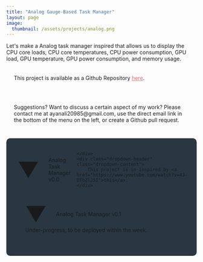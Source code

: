 ```yaml
---
title: "Analog Gauge-Based Task Manager"
layout: page
image:
  thumbnail: /assets/projects/analog.png
---
```

Let's make a Analog task manager inspired that allows us to display the CPU core loads, CPU core temperatures, CPU power consumption, GPU load, GPU temperature, GPU power consumption, and memory usage.

<style>
    .pdf-container {
    width: 100%;
    height: 100vh;
    border-radius: 20px; /* Adjust the value for the desired roundness */
    overflow: hidden; /* This hides any overflow outside the rounded container */
    position: relative;
    }

    .pdf-object {
    width: 100%;
    height: 100%;
    }

    .pdf-fallback {
    width: 100%;
    height: 100%;
    display: flex;
    align-items: center;
    justify-content: center;
    background-color: #283741;
    border-radius: 20px;
    }

    .content-container-blue {
    border-radius: 10px; /* Add rounded corners to the container */
    padding: 20px; /* Add padding to the container */
    margin-bottom: 20px; /* Add bottom margin to create space between container and text below */
    background-color: #283741; /* Add a background color */
    }

    .content-container {
    border-radius: 10px; /* Add rounded corners to the container */
    padding: 20px; /* Add padding to the container */
    margin-bottom: 20px; /* Add bottom margin to create space between container and text below */
    background-size: cover;
    background-repeat: no-repeat;
    background-attachment: fixed; /* Optional, for a fixed background */
    }

    .dropdown-content {
        display: none;
        overflow: hidden;
    }
    
    /* Adjusted styles for dropdown-header */
    .dropdown-header {
        display: flex;
        align-items: center;
        cursor: pointer;
        padding-left: 10px;
    }

    .dropdown-header:hover {
        color: #D37070;
    }

    .dropdown-icon {
        font-size: 56px;
        transition: transform 0.3s;
        margin-right: 25px;
    }

    .rotate-icon {
        transform: rotate(-180deg);
    }

    .dropdown-content {
        display: none;
        overflow: hidden;
        margin-top: 10px;
    }

    .content-container a {
    color: #D37070; /* Change the color of hyperlinks */
    text-decoration: underline; /* Add underline to hyperlinks */
    }
</style>

<div class="content-container" data-bg-image="/assets/images/chevron2.png">
    This project is available as a Github Repository <a href="https://github.com/420Ayan420/analog-task-manager">here</a>.
</div>

<div class="content-container" data-bg-image="/assets/images/chevron2.png">
    Suggestions? Want to discuss a certain aspect of my work? Please contact me at ayanali20985@gmail.com, use the direct email link in the bottom of the menu on the left, or create a Github pull request.
</div>

<div class="content-container-blue">
    <div class="dropdown-header">
        <span class="dropdown-icon">&#9660;</span> <!-- Down-arrow icon -->
            Analog Task Manager v0.0

            
    </div>
    <div class="dropdown-header" class="dropdown-content">
        This project is in inspired by <a href="https://www.youtube.com/watch?v=4J-DTbZlJ5I">this</a>.
    </div>
</div>

<div class="content-container-blue">
    <div class="dropdown-header">
        <span class="dropdown-icon">&#9660;</span> <!-- Down-arrow icon -->
            Analog Task Manager v0.1
    </div>
    <div class="dropdown-header" class="dropdown-content">
        Under-progress, to be deployed within the week.
    </div>
</div>

<script>
    // Select all dropdown-header elements
    var dropdownHeaders = document.querySelectorAll(".dropdown-header");

    // Add click event listener to each dropdown-header
    dropdownHeaders.forEach(function(header) {
        header.addEventListener("click", function() {
            // Find the next sibling element which is the dropdown content
            var content = this.nextElementSibling;
            var icon = this.querySelector(".dropdown-icon");

            // Toggle display and icon rotation
            if (content.style.display === "block") {
                content.style.display = "none";
                icon.classList.remove("rotate-icon");
            } else {
                content.style.display = "block";
                icon.classList.add("rotate-icon");
            }
        });
    });

    // Get all elements with the class "content-container"
    const contentContainers = document.querySelectorAll(".content-container");

    // Loop through the elements and set their background images
    contentContainers.forEach(container => {
        const bgImage = container.getAttribute("data-bg-image");
        container.style.backgroundImage = `url(${bgImage})`;
    });
</script>


